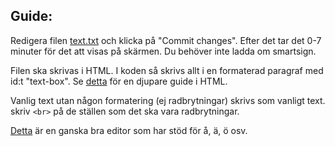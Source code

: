 ## Guide:

Redigera filen [text.txt](../master/text.txt) och klicka på "Commit changes". Efter det tar det 0-7 minuter för det att visas på skärmen. Du behöver inte ladda om smartsign.

Filen ska skrivas i HTML.
I koden så skrivs allt i en formaterad paragraf med id:t "text-box". Se [detta](https://www.w3schools.com/html/) för en djupare guide i HTML.

Vanlig text utan någon formatering (ej radbrytningar) skrivs som vanligt text. skriv `<br>` på de ställen som det ska vara radbrytningar.

[Detta](https://www.onlinehtmleditor.net/) är en ganska bra editor som har stöd för å, ä, ö osv.
